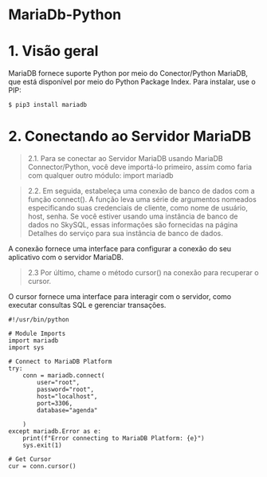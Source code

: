 # MariaDb-Python

# 1. Visão geral

MariaDB fornece suporte Python por meio do Conector/Python MariaDB, que está disponível por meio do Python Package Index. Para instalar, use o PIP:

```
$ pip3 install mariadb
```

# 2. Conectando ao Servidor MariaDB

> 2.1. Para se conectar ao Servidor MariaDB usando MariaDB Connector/Python, você deve importá-lo primeiro, assim como faria com qualquer outro módulo: import mariadb

> 2.2. Em seguida, estabeleça uma conexão de banco de dados com a função connect(). A função leva uma série de argumentos nomeados especificando suas credenciais de cliente, como nome de usuário, host, senha. Se você estiver usando uma instância de banco de dados no SkySQL, essas informações são fornecidas na página Detalhes do serviço para sua instância de banco de dados.

A conexão fornece uma interface para configurar a conexão do seu aplicativo com o servidor MariaDB.

> 2.3 Por último, chame o método cursor() na conexão para recuperar o cursor.

O cursor fornece uma interface para interagir com o servidor, como executar consultas SQL e gerenciar transações.

```
#!/usr/bin/python

# Module Imports
import mariadb
import sys

# Connect to MariaDB Platform
try:
    conn = mariadb.connect(
        user="root",
        password="root",
        host="localhost",
        port=3306,
        database="agenda"

    )
except mariadb.Error as e:
    print(f"Error connecting to MariaDB Platform: {e}")
    sys.exit(1)

# Get Cursor
cur = conn.cursor()
```
